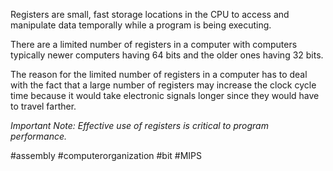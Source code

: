 Registers are small, fast storage locations in the CPU to access and manipulate data temporally while a program is being executing. 

There are a limited number of registers in a computer with computers typically newer computers having 64 bits and the older ones having 32 bits.

The reason for the limited number of registers in a computer has to deal with the fact that a large number of registers may increase the clock cycle time because it would take electronic signals longer since they would have to travel farther.

*Important Note: Effective use of registers is critical to program performance.*

#assembly #computerorganization #bit #MIPS 